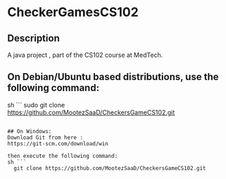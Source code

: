 # CheckerGamesCS102

## Description
A java project , part of the CS102 course at MedTech.

## On Debian/Ubuntu based distributions, use the following command:
sh ```
  sudo git clone https://github.com/MootezSaaD/CheckersGameCS102.git
```

## On Windows:
Download Git from here :
https://git-scm.com/download/win

then execute the following command:
sh ```
  git clone https://github.com/MootezSaaD/CheckersGameCS102.git
```
